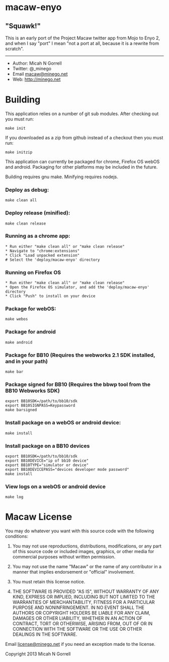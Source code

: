 macaw-enyo
================================================================================

"Squawk!"
--------------------------------------------------------------------------------


This is an early port of the Project Macaw twitter app from Mojo to Enyo 2, and
when I say "port" I mean "not a port at all, because it is a rewrite from
scratch".


--------------------------------------------------------------------------------


* Author: 	Micah N Gorrell
* Twitter:	@_minego
* Email		macaw@minego.net
* Web:		http://minego.net


Building
================================================================================

This application relies on a number of git sub modules. After checking out you
must run:

	make init

If you downloaded as a zip from github instead of a checkout then you must run:

	make initzip


This application can currently be packaged for chrome, Firefox OS webOS and
android.  Packaging for other platforms may be included in the future.

Building requires gnu make. Minifying requires nodejs.

### Deploy as debug:
	make clean all

### Deploy release (minified):
	make clean release

### Running as a chrome app:
	* Run either "make clean all" or "make clean release"
	* Navigate to "chrome:extensions"
	* Click "Load unpacked extension"
	# Select the 'deploy/macaw-enyo' directory

### Running on Firefox OS
	* Run either "make clean all" or "make clean release"
	* Open the Firefox OS simulator, and add the 'deploy/macaw-enyo' directory
	* Click "Push" to install on your device

### Package for webOS:
	make webos

### Package for android
	make android

### Package for BB10 (Requires the webworks 2.1 SDK installed, and in your path)
	make bar

### Package signed for BB10 (Requires the bbwp tool from the BB10 Webworks SDK)
	export BB10SDK=/path/to/bb10/sdk
	export BB10SIGNPASS=Keypassword
	make barsigned

### Install package on a webOS or android device:
	make install

### Install package on a BB10 devices
	export BB10SDK=/path/to/bb10/sdk
	export BB10DEVICE="ip of bb10 device"
	export BB10TYPE="simulator or device"
	export BB10DEVICEPASS="devices developer mode password"
	make install

### View logs on a webOS or android device
	make log

Macaw License
================================================================================

You may do whatever you want with this source code with the following conditions:
 1.	You may not use reproductions, distributions, modifications, or any part of
	this source code or included images, graphics, or other media for commercial
	purposes without written permission.

 2.	You may not use the name "Macaw" or the name of any contributor in a manner
	that implies endorsement or "official" involvement.

 3.	You must retain this license notice.

 4.	THE SOFTWARE IS PROVIDED "AS IS", WITHOUT WARRANTY OF ANY KIND, EXPRESS OR
	IMPLIED, INCLUDING BUT NOT LIMITED TO THE WARRANTIES OF MERCHANTABILITY,
	FITNESS FOR A PARTICULAR PURPOSE AND NONINFRINGEMENT. IN NO EVENT SHALL THE
	AUTHORS OR COPYRIGHT HOLDERS BE LIABLE FOR ANY CLAIM, DAMAGES OR OTHER
	LIABILITY, WHETHER IN AN ACTION OF CONTRACT, TORT OR OTHERWISE, ARISING FROM,
	OUT OF OR IN CONNECTION WITH THE SOFTWARE OR THE USE OR OTHER DEALINGS IN
	THE SOFTWARE.

Email license@minego.net if you need an exception made to the license.

Copyright 2013 Micah N Gorrell


